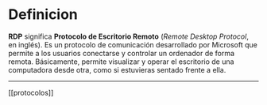 
# Definicion

**RDP** significa **Protocolo de Escritorio Remoto** (*Remote Desktop Protocol*, en inglés). Es un protocolo de comunicación desarrollado por Microsoft que permite a los usuarios conectarse y controlar un ordenador de forma remota. Básicamente, permite visualizar y operar el escritorio de una computadora desde otra, como si estuvieras sentado frente a ella.

---

[[protocolos]]